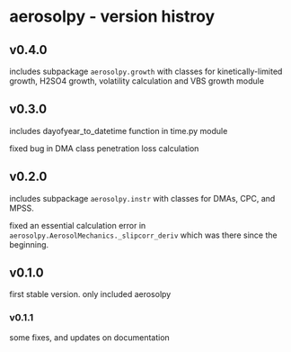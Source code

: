 # aerosolpy - version histroy

## v0.4.0

includes subpackage `aerosolpy.growth` with classes for kinetically-limited
growth, H2SO4 growth, volatility calculation and VBS growth module

## v0.3.0

includes dayofyear_to_datetime function in time.py module

fixed bug in DMA class penetration loss calculation

## v0.2.0

includes subpackage `aerosolpy.instr` with classes for DMAs, CPC, and MPSS.

fixed an essential calculation error in 
`aerosolpy.AerosolMechanics._slipcorr_deriv` which was there since the 
beginning. 
    

## v0.1.0 

first stable version. only included aerosolpy

### v0.1.1 

some fixes, and updates on documentation